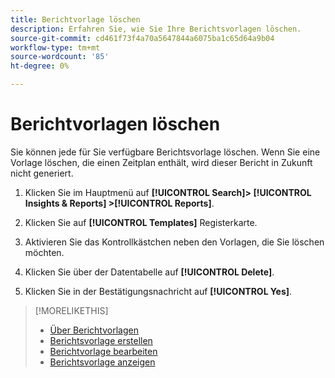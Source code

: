 ```yaml
---
title: Berichtvorlage löschen
description: Erfahren Sie, wie Sie Ihre Berichtsvorlagen löschen.
source-git-commit: cd461f73f4a70a5647844a6075ba1c65d64a9b04
workflow-type: tm+mt
source-wordcount: '85'
ht-degree: 0%

---
```


# Berichtvorlagen löschen

Sie können jede für Sie verfügbare Berichtsvorlage löschen. Wenn Sie eine Vorlage löschen, die einen Zeitplan enthält, wird dieser Bericht in Zukunft nicht generiert.

1. Klicken Sie im Hauptmenü auf **[!UICONTROL Search]> [!UICONTROL Insights & Reports] >[!UICONTROL Reports]**.

1. Klicken Sie auf **[!UICONTROL Templates]** Registerkarte.

1. Aktivieren Sie das Kontrollkästchen neben den Vorlagen, die Sie löschen möchten.

1. Klicken Sie über der Datentabelle auf **[!UICONTROL Delete]**.

1. Klicken Sie in der Bestätigungsnachricht auf **[!UICONTROL Yes]**.

>[!MORELIKETHIS]
>
>* [Über Berichtvorlagen](template-about.md)
>* [Berichtsvorlage erstellen](template-create.md)
>* [Berichtvorlage bearbeiten](template-edit.md)
>* [Berichtsvorlage anzeigen](template-view.md)

